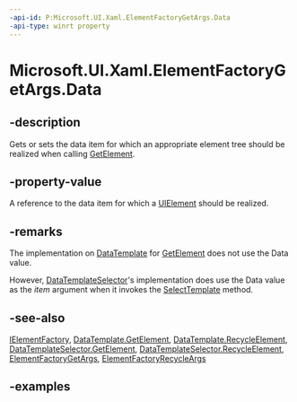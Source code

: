 ```yaml
---
-api-id: P:Microsoft.UI.Xaml.ElementFactoryGetArgs.Data
-api-type: winrt property
---
```


<!-- Property syntax.
public object Data { get;  set; }
-->

# Microsoft.UI.Xaml.ElementFactoryGetArgs.Data

## -description

Gets or sets the data item for which an appropriate element tree should be realized when calling [GetElement](ielementfactory_getelement_445960756.md).

## -property-value

A reference to the data item for which a [UIElement](uielement.md) should be realized.

## -remarks

The implementation on [DataTemplate](datatemplate.md) for [GetElement](ielementfactory_getelement_445960756.md) does not use the Data value.

However, [DataTemplateSelector](../microsoft.ui.xaml.controls/datatemplateselector.md)'s implementation does use the Data value as the *item* argument when it invokes the [SelectTemplate](../microsoft.ui.xaml.controls/datatemplateselector_selecttemplate_737484049.md) method.

## -see-also

[IElementFactory](ielementfactory.md), [DataTemplate.GetElement](datatemplate_getelement_445960756.md), [DataTemplate.RecycleElement](datatemplate_recycleelement_1220951169.md), [DataTemplateSelector.GetElement](../microsoft.ui.xaml.controls/datatemplateselector_getelement_445960756.md), [DataTemplateSelector.RecycleElement](../microsoft.ui.xaml.controls/datatemplateselector_recycleelement_1220951169.md), [ElementFactoryGetArgs](elementfactorygetargs.md), [ElementFactoryRecycleArgs](elementfactoryrecycleargs.md)

## -examples
